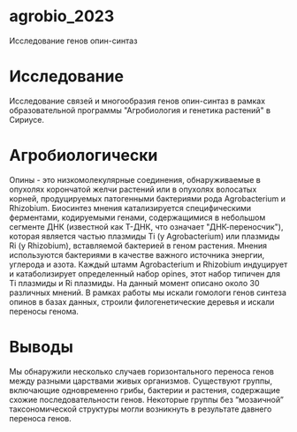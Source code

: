 # agrobio_2023
Исследование генов опин-синтаз
# Исследование
Исследование связей и многообразия генов опин-синтаз в рамках образовательной программы "Агробиология и генетика растений" в Сириусе.
# Агробиологически
Опины - это низкомолекулярные соединения, обнаруживаемые в опухолях корончатой желчи растений или в опухолях волосатых корней, продуцируемых патогенными бактериями рода Agrobacterium и Rhizobium. Биосинтез мнения катализируется специфическими ферментами, кодируемыми генами, содержащимися в небольшом сегменте ДНК (известной как Т-ДНК, что означает "ДНК-переносчик"), которая является частью плазмиды Ti (у Agrobacterium) или плазмиды Ri (у Rhizobium), вставляемой бактерией в геном растения. Мнения используются бактериями в качестве важного источника энергии, углерода и азота. Каждый штамм Agrobacterium и Rhizobium индуцирует и катаболизирует определенный набор opines, этот набор типичен для Ti плазмиды и Ri плазмиды. На данный момент описано около 30 различных мнений.
В рамках работы мы искали гомологи генов синтеза опинов в базах данных, строили филогенетические деревья и искали переносы генома.
# Выводы
Мы обнаружили несколько случаев горизонтального переноса генов между разными царствами живых организмов.
Существуют группы, включающие одновременно грибы, бактерии и растения, содержащие схожие последовательности генов.
Некоторые группы без “мозаичной” таксономической структуры могли возникнуть в результате давнего переноса генов.
